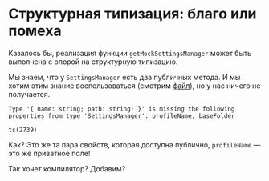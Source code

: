 # Структурная типизация: благо или помеха

Казалось бы, реализация функции `getMockSettingsManager` может быть выполнена с опорой на структурную типизацию.

Мы знаем, что у `SettingsManager` есть два публичных метода. И мы хотим этим знание воспользоваться (смотрим [файл](https://codesandbox.io/s/step-1-demo-18-module-3-2x7fh?file=/src/back-up-path.test.ts)), но у нас ничего не получается.

```terminal
Type '{ name: string; path: string; }' is missing the following properties from type 'SettingsManager': profileName, baseFolder

ts(2739)
```

Как? Это же та пара свойств, которая доступна публично, `profileName` — это же приватное поле!

Так хочет компилятор? Добавим?
